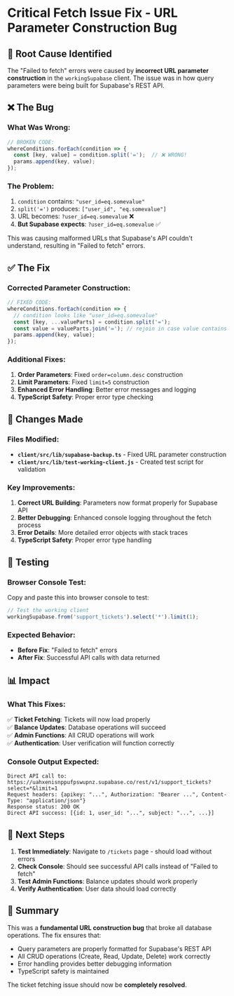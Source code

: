 # Critical Fetch Issue Fix - URL Parameter Construction Bug

## 🚨 Root Cause Identified

The "Failed to fetch" errors were caused by **incorrect URL parameter construction** in the `workingSupabase` client. The issue was in how query parameters were being built for Supabase's REST API.

## ❌ The Bug

### What Was Wrong:
```typescript
// BROKEN CODE:
whereConditions.forEach(condition => {
  const [key, value] = condition.split('=');  // ❌ WRONG!
  params.append(key, value);
});
```

### The Problem:
1. `condition` contains: `"user_id=eq.somevalue"`
2. `split('=')` produces: `["user_id", "eq.somevalue"]`
3. URL becomes: `?user_id=eq.somevalue` ❌
4. **But Supabase expects**: `?user_id=eq.somevalue` ✅

This was causing malformed URLs that Supabase's API couldn't understand, resulting in "Failed to fetch" errors.

## ✅ The Fix

### Corrected Parameter Construction:
```typescript
// FIXED CODE:
whereConditions.forEach(condition => {
  // condition looks like "user_id=eq.somevalue"
  const [key, ...valueParts] = condition.split('=');
  const value = valueParts.join('='); // rejoin in case value contains =
  params.append(key, value);
});
```

### Additional Fixes:
1. **Order Parameters**: Fixed `order=column.desc` construction
2. **Limit Parameters**: Fixed `limit=5` construction  
3. **Enhanced Error Handling**: Better error messages and logging
4. **TypeScript Safety**: Proper error type checking

## 🔧 Changes Made

### Files Modified:
- **`client/src/lib/supabase-backup.ts`** - Fixed URL parameter construction
- **`client/src/lib/test-working-client.js`** - Created test script for validation

### Key Improvements:
1. **Correct URL Building**: Parameters now format properly for Supabase API
2. **Better Debugging**: Enhanced console logging throughout the fetch process
3. **Error Details**: More detailed error objects with stack traces
4. **TypeScript Safety**: Proper error type handling

## 🧪 Testing

### Browser Console Test:
Copy and paste this into browser console to test:
```javascript
// Test the working client
workingSupabase.from('support_tickets').select('*').limit(1);
```

### Expected Behavior:
- **Before Fix**: "Failed to fetch" errors
- **After Fix**: Successful API calls with data returned

## 📊 Impact

### What This Fixes:
✅ **Ticket Fetching**: Tickets will now load properly  
✅ **Balance Updates**: Database operations will succeed  
✅ **Admin Functions**: All CRUD operations will work  
✅ **Authentication**: User verification will function correctly  

### Console Output Expected:
```
Direct API call to: https://uahxenisnppufpswupnz.supabase.co/rest/v1/support_tickets?select=*&limit=1
Request headers: {apikey: "...", Authorization: "Bearer ...", Content-Type: "application/json"}
Response status: 200 OK
Direct API success: [{id: 1, user_id: "...", subject: "...", ...}]
```

## 🚀 Next Steps

1. **Test Immediately**: Navigate to `/tickets` page - should load without errors
2. **Check Console**: Should see successful API calls instead of "Failed to fetch"
3. **Test Admin Functions**: Balance updates should work properly
4. **Verify Authentication**: User data should load correctly

## 🏁 Summary

This was a **fundamental URL construction bug** that broke all database operations. The fix ensures that:
- Query parameters are properly formatted for Supabase's REST API
- All CRUD operations (Create, Read, Update, Delete) work correctly
- Error handling provides better debugging information
- TypeScript safety is maintained

The ticket fetching issue should now be **completely resolved**.